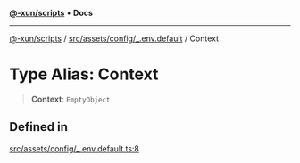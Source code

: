 [**@-xun/scripts**](../../../../../README.md) • **Docs**

***

[@-xun/scripts](../../../../../README.md) / [src/assets/config/\_.env.default](../README.md) / Context

# Type Alias: Context

> **Context**: `EmptyObject`

## Defined in

[src/assets/config/\_.env.default.ts:8](https://github.com/Xunnamius/xscripts/blob/dc527d1504edcd9b99add252bcfe23abb9ef9d78/src/assets/config/_.env.default.ts#L8)
